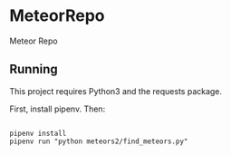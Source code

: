 # MeteorRepo
Meteor Repo

## Running

This project requires Python3 and the requests package.

First, install pipenv. Then:

```

pipenv install
pipenv run "python meteors2/find_meteors.py"

```
